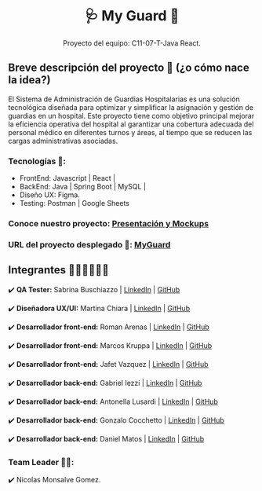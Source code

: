 <h1 align = "center">🩺 My Guard 📖</h1>

<p align = "center">Proyecto del equipo: C11-07-T-Java React.</p>

## Breve descripción del proyecto 📜 (¿o cómo nace la idea?)

El Sistema de Administración de Guardias Hospitalarias es una solución tecnológica diseñada para optimizar y simplificar la asignación y gestión de guardias en un hospital. Este proyecto tiene como objetivo principal mejorar la eficiencia operativa del hospital al garantizar una cobertura adecuada del personal médico en diferentes turnos y áreas, al tiempo que se reducen las cargas administrativas asociadas. 

### Tecnologías 🚀:
* FrontEnd: Javascript | React | 
* BackEnd: Java | Spring Boot | MySQL |
* Diseño UX: Figma.
* Testing: Postman | Google Sheets

### Conoce nuestro proyecto: [Presentación y Mockups]()

### URL del proyecto desplegado 🔗:  [MyGuard]()

## Integrantes 👩🏻‍💻👨🏽‍💻
✔️ **QA Tester:** Sabrina Buschiazzo | [LinkedIn](https://www.linkedin.com/in/sabrina-buschiazzo/) | [GitHub](https://github.com/SabriVbus)

✔️ **Diseñadora UX/UI:** Martina Chiara | [LinkedIn](https://www.linkedin.com/in/martina-coria-88237a23b/) | [GitHub](https://github.com/martuchiara)

✔️ **Desarrollador front-end:** Roman Arenas | [LinkedIn](https://www.linkedin.com/in/roman-emiliano-arenas-55b8561aa) | [GitHub](https://github.com/RomanArenas32)

✔️ **Desarrollador front-end:** Marcos Kruppa | [LinkedIn](https://www.linkedin.com/in/kruppamarcos/) | [GitHub](https://github.com/JMK1988)

✔️ **Desarrollador front-end:** Jafet Vazquez | [LinkedIn](https://www.linkedin.com/in/jafetvazquez/) | [GitHub](https://github.com/jafetvazquez)

✔️ **Desarrollador back-end:** Gabriel Iezzi | [LinkedIn](https://www.linkedin.com/in/gabriel-iezzi-13a405ba/) | [GitHub](https://github.com/gabiezzi)

✔️ **Desarrollador back-end:** Antonella Lusardi | [LinkedIn](https://www.linkedin.com/in/antonella-lusardi-45622a20/) | [GitHub](https://github.com/AntoCLus)

✔️ **Desarrollador back-end:** Gonzalo Cocchetto | [LinkedIn](https://www.linkedin.com/in/gonzalo-cocchetto/) | [GitHub](https://github.com/gonzacocchetto)

✔️ **Desarrollador back-end:** Daniel Matos | [LinkedIn](https://www.linkedin.com/in/daniel-matos-echevarria/) | [GitHub](https://github.com/Daniel-M12)

### Team Leader 👨‍🚀:
✔️ Nicolas Monsalve Gomez.

